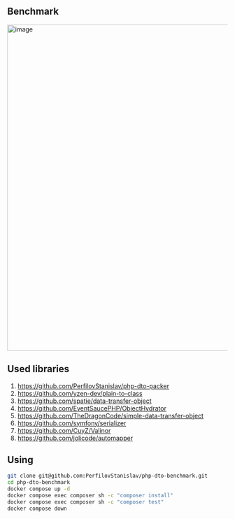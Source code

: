 ## Benchmark
<img width="746" alt="image" src="dto-benchmark2.gif">

## Used libraries
1) https://github.com/PerfilovStanislav/php-dto-packer
2) https://github.com/yzen-dev/plain-to-class
3) https://github.com/spatie/data-transfer-object
4) https://github.com/EventSaucePHP/ObjectHydrator
5) https://github.com/TheDragonCode/simple-data-transfer-object
6) https://github.com/symfony/serializer
7) https://github.com/CuyZ/Valinor
8) https://github.com/jolicode/automapper

## Using
```bash
git clone git@github.com:PerfilovStanislav/php-dto-benchmark.git
cd php-dto-benchmark
docker compose up -d
docker compose exec composer sh -c "composer install"
docker compose exec composer sh -c "composer test"
docker compose down
```
